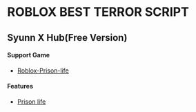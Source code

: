 # ROBLOX BEST TERROR SCRIPT
## Syunn X Hub(Free Version)

#### Support Game

+ [Roblox-Prison-life](https://www.roblox.com/games/155615604/Prison-Life-Cars-fixed)

#### Features
+ [Prison life](https://github.com/Applehollyday7/Roblox-Apple_GUI/blob/main/Prison%20life%20Features)
